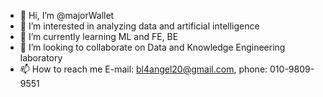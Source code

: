 - 👋 Hi, I’m @majorWallet
- 👀 I’m interested in analyzing data and artificial intelligence
- 🌱 I’m currently learning ML and FE, BE
- 💞️ I’m looking to collaborate on Data and Knowledge Engineering laboratory
- 📫 How to reach me E-mail: bl4angel20@gmail.com, phone: 010-9809-9551

<!---
majorWallet/majorWallet is a ✨ special ✨ repository because its `README.md` (this file) appears on your GitHub profile.
You can click the Preview link to take a look at your changes.
--->
